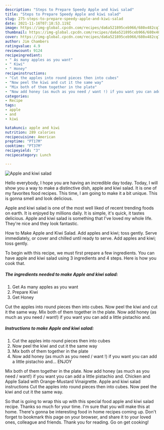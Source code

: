 ```yaml
---
description: "Steps to Prepare Speedy Apple and kiwi salad"
title: "Steps to Prepare Speedy Apple and kiwi salad"
slug: 275-steps-to-prepare-speedy-apple-and-kiwi-salad
date: 2021-11-16T07:18:53.119Z
image: https://img-global.cpcdn.com/recipes/da6a521895ceb966/680x482cq70/apple-and-kiwi-salad-recipe-main-photo.jpg
thumbnail: https://img-global.cpcdn.com/recipes/da6a521895ceb966/680x482cq70/apple-and-kiwi-salad-recipe-main-photo.jpg
cover: https://img-global.cpcdn.com/recipes/da6a521895ceb966/680x482cq70/apple-and-kiwi-salad-recipe-main-photo.jpg
author: Jim Chambers
ratingvalue: 4.9
reviewcount: 9124
recipeingredient:
- " As many apples as you want"
- " Kiwi"
- " Honey"
recipeinstructions:
- "Cut the apples into round pieces then into cubes"
- "Now peel the kiwi and cut it the same way"
- "Mix both of them together in the plate"
- "Now add honey (as much as you need / want !) if you want you can add a little pistachio and... ENJOY"
categories:
- Recipe
tags:
- apple
- and
- kiwi

katakunci: apple and kiwi 
nutrition: 289 calories
recipecuisine: American
preptime: "PT17M"
cooktime: "PT37M"
recipeyield: "3"
recipecategory: Lunch

---
```



![Apple and kiwi salad](https://img-global.cpcdn.com/recipes/da6a521895ceb966/680x482cq70/apple-and-kiwi-salad-recipe-main-photo.jpg)

Hello everybody, I hope you are having an incredible day today. Today, I will show you a way to make a distinctive dish, apple and kiwi salad. It is one of my favorites food recipes. This time, I am going to make it a bit unique. This is gonna smell and look delicious.

Apple and kiwi salad is one of the most well liked of recent trending foods on earth. It is enjoyed by millions daily. It is simple, it's quick, it tastes delicious. Apple and kiwi salad is something that I've loved my whole life. They're nice and they look fantastic.

How to Make Apple and Kiwi Salad. Add apples and kiwi; toss gently. Serve immediately, or cover and chilled until ready to serve. Add apples and kiwi; toss gently.


To begin with this recipe, we must first prepare a few ingredients. You can have apple and kiwi salad using 3 ingredients and 4 steps. Here is how you cook that.

<!--inarticleads1-->

##### The ingredients needed to make Apple and kiwi salad:

1. Get  As many apples as you want
1. Prepare  Kiwi
1. Get  Honey


Cut the apples into round pieces then into cubes. Now peel the kiwi and cut it the same way. Mix both of them together in the plate. Now add honey (as much as you need / want!) if you want you can add a little pistachio and. 

<!--inarticleads2-->

##### Instructions to make Apple and kiwi salad:

1. Cut the apples into round pieces then into cubes
1. Now peel the kiwi and cut it the same way
1. Mix both of them together in the plate
1. Now add honey (as much as you need / want !) if you want you can add a little pistachio and... ENJOY


Mix both of them together in the plate. Now add honey (as much as you need / want!) if you want you can add a little pistachio and. Chicken and Apple Salad with Orange-Mustard Vinaigrette. Apple and kiwi salad instructions Cut the apples into round pieces then into cubes. Now peel the kiwi and cut it the same way. 

So that is going to wrap this up with this special food apple and kiwi salad recipe. Thanks so much for your time. I'm sure that you will make this at home. There's gonna be interesting food in home recipes coming up. Don't forget to bookmark this page on your browser, and share it to your loved ones, colleague and friends. Thank you for reading. Go on get cooking!
